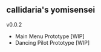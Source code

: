 <h2>callidaria's yomisensei</h2>

v0.0.2
- Main Menu Prototype [WIP]
- Dancing Pilot Prototype [WIP]
